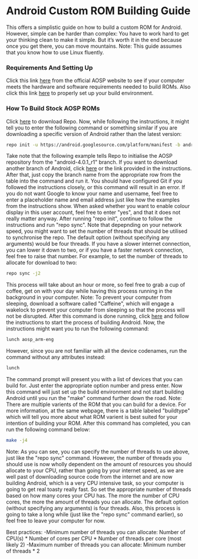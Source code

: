 # Android Custom ROM Building Guide
This offers a simplistic guide on how to build a custom ROM for Android. However, simple can be harder than complex: You have to work hard to get your thinking clean to make it simple. But it’s worth it in the end because once you get there, you can move mountains.
Note: This guide assumes that you know how to use Linux fluently.

### Requirements And Setting Up
Click this link [here](https://source.android.com/setup/build/requirements) from the official AOSP website to see if your computer meets the hardware and software requirements needed to build ROMs. Also click this link [here](https://source.android.com/setup/build/initializing) to properly set up your build environment.

### How To Build Stock AOSP ROMs
Click [here](https://source.android.com/setup/build/downloading) to download Repo. Now, while following the instructions, it might tell you to enter the following command or something similar if you are downloading a specific version of Android rather than the latest version:
```sh
repo init -u https://android.googlesource.com/platform/manifest -b android-4.0.1_r1
```
Take note that the following example tells Repo to initialise the AOSP repository from the "android-4.0.1_r1" branch. If you want to download another branch of Android, click [here](https://source.android.com/setup/start/build-numbers#source-code-tags-and-builds) or the link provided in the instructions. After that, just copy the branch name from the appropriate row from the table into the command and run it. You should have configured Git if you followed the instructions closely, or this command will result in an error. If you do not want Google to know your name and username, feel free to enter a placeholder name and email address just like how the examples from the instructions show. When asked whether you want to enable colour display in this user account, feel free to enter "yes", and that it does not really matter anyway.
After running "repo init", continue to follow the instructions and run "repo sync". Note that depepnding on your network speed, you might want to set the number of threads that should be utilised to synchronise the repo. The default option (without specifying any arguments) would be four threads. If you have a slower internet connection, you can lower it down to two, or if you have a faster network connection, feel free to raise that number. For example, to set the number of threads to allocate for download to two:
```sh
repo sync -j2
```
This process will take about an hour or more, so feel free to grab a cup of coffee, get on with your day while having this process running in the background in your computer.
Note: To prevent your computer from sleeping, download a software called "Caffeine", which will engage a wakelock to prevent your computer from sleeping so that the process will not be disrupted.
After this command is done running, click [here](https://source.android.com/setup/build/building) and follow the instructions to start the process of building Android. Now, the instructions might want you to run the following command:
```sh
lunch aosp_arm-eng
```
However, since you are not familiar with all the device codenames, run the command without any attributes instead:
```sh
lunch
```
The command prompt will present you with a list of devices that you can build for. Just enter the appropriate option number and press enter. Now this command will just set up the build environment and not start building Android until you run the "make" command further down the road.
Note: There are multiple varients of the ROM that you can build for a device. For more information, at the same webpage, there is a table labeled "buildtype" which will tell you more about what ROM varient is best suited for your intention of building your ROM.
After this command has completed, you can run the following command below:
```sh
make -j4
```
Note: As you can see, you can specify the number of threads to use above, just like the "repo sync" command. However, the number of threads you should use is now wholly dependent on the amount of resources you should allocate to your CPU, rather than going by your internet speed, as we are well past of downloading source code from the internet and are now building Android, which is a very CPU intensive task, so your computer is going to get real toasty really fast. So set the appropriate number of threads based on how many cores your CPU has. The more the number of CPU cores, the more the amount of threads you can allocate. The default option (without specifying any arguments) is four threads. Also, this process is going to take a long while (just like the "repo sync" command earlier), so feel free to leave your computer for now.

Best practices:
-Minimum number of threads you can allocate: Number of CPU(s) * Number of cores per CPU * Number of threads per core (most likely 2)
-Maximum number of threads you can allocate: Minimum number of threads * 2
